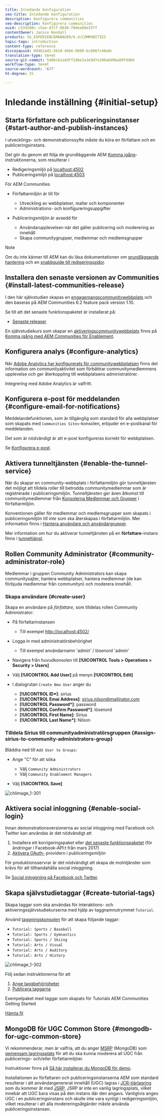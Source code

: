 ```yaml
---
title: Inledande konfiguration
seo-title: Inledande konfiguration
description: Konfigurera communities
seo-description: Konfigurera communities
uuid: c53d280c-c5ae-47cf-8038-f0dea68e15ff
contentOwner: Janice Kendall
products: SG_EXPERIENCEMANAGER/6.4/COMMUNITIES
topic-tags: introduction
content-type: reference
discoiquuid: 0d462ad1-5619-4bb6-9609-bc8987c40a0c
translation-type: tm+mt
source-git-commit: 5ddbcb2addff2d6e3a3e9d7e100a6d9ba89fdd60
workflow-type: tm+mt
source-wordcount: '677'
ht-degree: 1%

---
```



# Inledande inställning {#initial-setup}

## Starta författare och publiceringsinstanser {#start-author-and-publish-instances}

I utvecklings- och demonstrationssyfte måste du köra en författare och en publiceringsinstans.

Det gör du genom att följa de grundläggande AEM [Komma igång](../../help/sites-deploying/deploy.md#getting-started)-instruktionerna, som resulterar i

* Redigeringsmiljö på [localhost:4502](http://localhost:4502/)
* Publiceringsmiljö på [localhost:4503](http://localhost:4503/)

För AEM Communities

* Författarmiljön är till för

   * Utveckling av webbplatser, mallar och komponenter
   * Administrations- och konfigureringsuppgifter

* Publiceringsmiljön är avsedd för

   * Användarupplevelsen när det gäller publicering och moderering av innehåll
   * Skapa communitygrupper, medlemmar och medlemsgrupper

>[!NOTE]
>
>Om du inte känner till AEM kan du läsa dokumentationen om [grundläggande hantering](../../help/sites-authoring/basic-handling.md) och en [snabbguide till redigeringssidor](../../help/sites-authoring/qg-page-authoring.md).

## Installera den senaste versionen av Communities {#install-latest-communities-release}

I den här självstudien skapas en [engagemangscommunitywebbplats](overview.md#engagement-community) och den baseras på AEM Communities 6.2 feature pack version 1.10.

Se till att det senaste funktionspaketet är installerat på:

* [Senaste releaser](deploy-communities.md#latest-releases)

En självstudiekurs som skapar en [aktiveringscommunitywebbplats](overview.md#enablement-community) finns på [Komma igång med AEM Communities för Enablement](getting-started-enablement.md).

## Konfigurera analys {#configure-analytics}

När [Adobe Analytics har konfigurerats för communitywebbplatsen](analytics.md) finns det information om communityaktivitet som förbättrar communitymedlemmens upplevelse och ger återkoppling till webbplatsens administratörer.

Integrering med Adobe Analytics är valfritt.

## Konfigurera e-post för meddelanden {#configure-email-for-notifications}

Meddelandefunktionen, som är tillgänglig som standard för alla webbplatser som skapats med `Communities Sites`-konsolen, erbjuder en e-postkanal för meddelanden.

Det som är nödvändigt är att e-post konfigureras korrekt för webbplatsen.

Se [Konfigurera e-post](email.md).

## Aktivera tunneltjänsten {#enable-the-tunnel-service}

När du skapar en community-webbplats i författarmiljön gör tunneltjänsten det möjligt att tilldela roller till betrodda communitymedlemmar som är registrerade i publiceringsmiljön. Tunneltjänsten ger även åtkomst till communitymedlemmar från [Konsolerna Medlemmar och Grupper](members.md) i författarmiljön.

Konventionen gäller för medlemmar och medlemsgrupper som skapats i publiceringsmiljön till *inte* som ska återskapas i författarmiljön. Mer information finns i [Hantera användare och användargrupper](users.md).

Mer information om hur du aktiverar tunneltjänsten på en **författare**-instans finns i [tunneltjänst](deploy-communities.md#tunnel-service-on-author).

## Rollen Community Administrator {#community-administrator-role}

Medlemmar i gruppen Community Administrators kan skapa communitysajter, hantera webbplatser, hantera medlemmar (de kan förbjuda medlemmar från communityn) och moderera innehåll.

### Skapa användare {#create-user}

Skapa en användare på *författare*, som tilldelas rollen Community Administrator:

* På författarinstansen

   * Till exempel [http://localhost:4502/](http://localhost:4503/)

* Logga in med administratörsbehörighet

   * Till exempel användarnamn &#39;admin&#39; / lösenord &#39;admin&#39;

* Navigera från huvudkonsolen till **[!UICONTROL Tools > Operations > Security > Users]**
* Välj **[!UICONTROL Add User]** på menyn **[!UICONTROL Edit]**

* I dialogrutan `Create New User` anger du

   * **[!UICONTROL ID&ast;]**: sirius
   * **[!UICONTROL Emai Address]**: sirius.nilson@mailinator.com
   * **[!UICONTROL Password&ast;]**: password
   * **[!UICONTROL Confirm Password&ast;]**: lösenord
   * **[!UICONTROL First Name]**: Sirius
   * **[!UICONTROL Last Name&ast;]**: Nilson

### Tilldela Sirius till communityadministratörsgruppen {#assign-sirius-to-community-administrators-group}

Bläddra ned till `Add User to Groups`:

* Ange &quot;C&quot; för att söka

   * Välj `Community Administrators`
   * Välj `Community Enablement Managers`

* Välj **[!UICONTROL Save]**

![chlimage_1-301](assets/chlimage_1-301.png)

## Aktivera social inloggning {#enable-social-login}

Innan demonstrationsversionerna av social inloggning med Facebook och Twitter kan användas är det nödvändigt att

1. Installera ett korrigeringspaket eller [det senaste funktionspaketet](deploy-communities.md#latestfeaturepack) (för ändringar i Facebook-API:t från mars 2017)
1. [Aktivera OAuth-](social-login.md#adobe-granite-oauth-authentication-handler) providern i publiceringsmiljön

För produktionsservrar är det nödvändigt att skapa de molntjänster som krävs för att tillhandahålla social inloggning.

Se [Social inloggning på Facebook och Twitter](social-login.md).

## Skapa självstudietaggar {#create-tutorial-tags}

Skapa taggar som ska användas för interaktions- och aktiveringssjälvstudiekurserna med hjälp av taggnamnutrymmet `Tutorial`.

Använd [taggningskonsolen](../../help/sites-administering/tags.md#tagging-console) för att skapa följande taggar:

* `Tutorial: Sports / Baseball`
* `Tutorial: Sports / Gymnastics`
* `Tutorial: Sports / Skiing`
* `Tutorial: Arts / Visual`
* `Tutorial: Arts / Auditory`
* `Tutorial: Arts / History`

![chlimage_1-302](assets/chlimage_1-302.png)

Följ sedan instruktionerna för att

1. [Ange taggbehörigheter](../../help/sites-administering/tags.md#setting-tag-permissions)
1. [Publicera taggarna](../../help/sites-administering/tags.md#publishing-tags)

Exempelpaket med taggar som skapats för Tutorials AEM Communities Getting Started

[Hämta fil](assets/tutorial_tags-v63.zip)

## MongoDB för UGC Common Store {#mongodb-for-ugc-common-store}

Vi rekommenderar, men är valfria, att du anger [MSRP](msrp.md) (MongoDB) som [gemensam lagringsplats](working-with-srp.md) för att du ska kunna moderera all UGC från publicerings- och/eller författarmiljöer.

Instruktioner finns på [Så här installerar du MongoDB för demo](demo-mongo.md).

Installationen av författaren och publiceringsinstanserna AEM som standard resulterar i att användargenererat innehåll (UGC) lagras i [JCR-tjärlagring](../../help/sites-deploying/platform.md) som du kommer åt med [JSRP](jsrp.md). JSRP är inte en vanlig lagringsplats, vilket innebär att UGC bara visas på den instans där den angavs. Vanligtvis anges UGC i en publiceringsinstans och skulle inte vara synligt i redigeringsmiljön, vilket resulterar i att alla modereringsåtgärder måste använda publiceringsinstansen.
